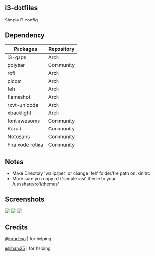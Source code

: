 ## i3-dotfiles

Simple i3 config

## Dependency

| Packages    	   | Repository |
| --------    	   | ---------- |
| i3-gaps     	   | Arch       |
| polybar     	   | Community  |
| rofi        	   | Arch       |
| picom       	   | Arch       |
| feh         	   | Arch       |
| flameshot   	   | Arch       |
| rxvt-unicode	   | Arch	|
| xbacklight  	   | Arch	|
| font awesome	   | Community  |
| Koruri      	   | Community  |
| NotoSans    	   | Community  |
| Fira code retina | Community  |

## Notes

- Make Directory 'wallpaper' or change 'feh' folder/file path on .xinitrc
- Make sure you copy rofi 'simple.rasi' theme to your /usr/share/rofi/themes/

## Screenshots

![](https://i.ibb.co/ZKv6VfH/2022-01-28-01-41.png)
![](https://i.ibb.co/2vJTb4P/2022-01-28-01-41-1.png)
![](https://i.ibb.co/tYmMvYT/2022-01-28-01-41-2.png)

## Credits

[@nrudesu](https://github.com/nrudesu) | for helping

[@ilham25](https://github.com/ilham25) | for helping
